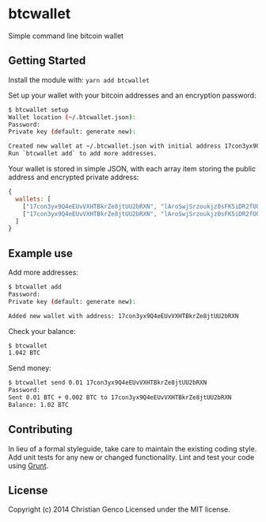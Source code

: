 # btcwallet

Simple command line bitcoin wallet

## Getting Started
Install the module with: `yarn add btcwallet`

Set up your wallet with your bitcoin addresses and an encryption password:

```bash
$ btcwallet setup
Wallet location (~/.btcwallet.json): 
Password:
Private key (default: generate new): 

Created new wallet at ~/.btcwallet.json with initial address 17con3yx9Q4eEUvVXHTBkrZe8jtUU2bRXN.
Run `btcwallet add` to add more addresses.
```

Your wallet is stored in simple JSON, with each array item storing the public address and encrypted private address:

```javascript
{
  wallets: [
    ["17con3yx9Q4eEUvVXHTBkrZe8jtUU2bRXN", "lAroSwjSrzoukjz0sFK5iDR2fUQr7YXA9MsyhnXEs98pipnC15MHqJnslDaq7gTw46r8QB3rVKzX1u4ZgrflyLtf4ys5z41bpOfqDnhBhqRjdW92ot4U1RhFMQH5rHwloWGEyV8YTZUQ"],
    ["17con3yx9Q4eEUvVXHTBkrZe8jtUU2bRXN", "lAroSwjSrzoukjz0sFK5iDR2fUQr7YXA9MsyhnXEs98pipnC15MHqJnslDaq7gTw46r8QB3rVKzX1u4ZgrflyLtf4ys5z41bpOfqDnhBhqRjdW92ot4U1RhFMQH5rHwloWGEyV8YTZUQ"]
  ]
}
```

## Example use

Add more addresses:

```bash
$ btcwallet add
Password: 
Private key (default: generate new): 

Added new wallet with address: 17con3yx9Q4eEUvVXHTBkrZe8jtUU2bRXN
```

Check your balance:

```bash
$ btcwallet
1.042 BTC
```

Send money:

```bash
$ btcwallet send 0.01 17con3yx9Q4eEUvVXHTBkrZe8jtUU2bRXN
Password: 
Sent 0.01 BTC + 0.002 BTC to 17con3yx9Q4eEUvVXHTBkrZe8jtUU2bRXN
Balance: 1.02 BTC
```

## Contributing
In lieu of a formal styleguide, take care to maintain the existing coding style. Add unit tests for any new or changed functionality. Lint and test your code using [Grunt](http://gruntjs.com/).

## License
Copyright (c) 2014 Christian Genco
Licensed under the MIT license.

